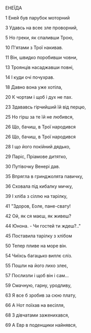 ЕНЕЇДА

1  Еней був парубок моторний

3  Удавсь на всеє зле проворний,

5  Но греки, як спаливши Трою,

10 П'ятами з Трої накивав.

11 Він, швидко поробивши човни,

13 Троянців насаджавши повні,

14 І куди очі почухрав.

18 Давно вона уже хотіла,

20 К чортам і щоб і дух не пах.

23 Здававсь гірчийший їй від перцю,

25 Но гірш за те їй не любився,

26 Що, бачиш, в Трої народився 

26 Що, бачиш, в Трої народився

28 І що його покійний дядько,

29 Паріс, Пріамове дитятко,

30 Путівочку Венері дав.

35 Впрягла в гринджолята павичку,

36 Сховала під кибалку мичку,

39 І хліба з сіллю на тарілку,

41 "Здоров, Еоле, пане-свату!

42 Ой, як ся маєш, як живеш? 

44 Юнона. - Чи гостей ти ждеш?.."

45 Поставила тарілку з хлібом

50 Тепер пливе на море він.

54 Чиїхсь багацько виллє сліз.

55 Пошли на його лихо злеє,

57 Послизли і щоб він і сам...

59 Смачную, гарну, уродливу,

63 Я все б зробив за сюю плату,

66 А Нот поїхав на весілля,

68 З дівчатами заженихався,

69 А Евр в поденщики найнявся,
